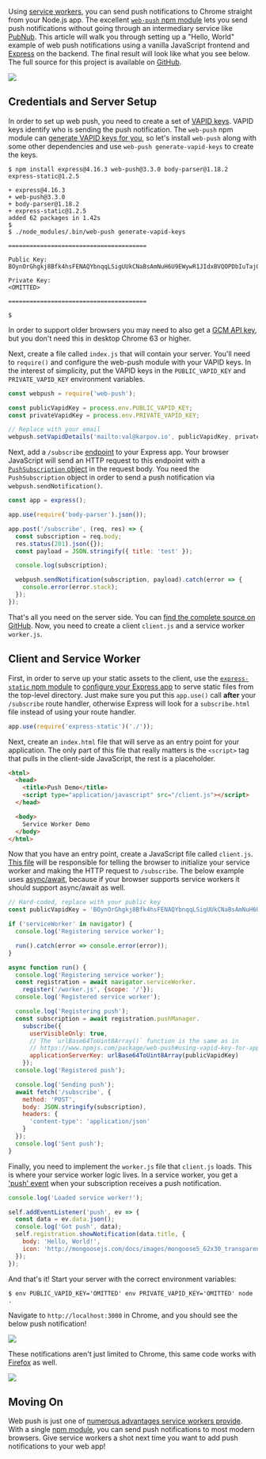 Using [service workers](https://developer.mozilla.org/en-US/docs/Web/API/Service_Worker_API), you can send push notifications to Chrome straight from your Node.js app. The excellent
[`web-push` npm module](https://www.npmjs.com/package/web-push) lets you send
push notifications without going through an intermediary service like [PubNub](https://www.pubnub.com/). This article will walk you through setting
up a "Hello, World" example of web push notifications using a vanilla JavaScript
frontend and [Express](https://www.npmjs.com/package/express) on the backend. The final result will look like what you
see below. The full source for this project is available on [GitHub](https://github.com/vkarpov15/web-push-demo).

<img src="https://i.imgur.com/bGyKuaW.png">

Credentials and Server Setup
----------------------------

In order to set up web push, you need to create a set of [VAPID keys](https://blog.mozilla.org/services/2016/04/04/using-vapid-with-webpush/). VAPID keys identify who is sending the push notification. The `web-push` npm
module can [generate VAPID keys for you](https://www.npmjs.com/package/web-push#command-line), so let's install `web-push` along with some other dependencies and use `web-push generate-vapid-keys`
to create the keys.

```
$ npm install express@4.16.3 web-push@3.3.0 body-parser@1.18.2 express-static@1.2.5

+ express@4.16.3
+ web-push@3.3.0
+ body-parser@1.18.2
+ express-static@1.2.5
added 62 packages in 1.42s
$
$ ./node_modules/.bin/web-push generate-vapid-keys

=======================================

Public Key:
BOynOrGhgkj8Bfk4hsFENAQYbnqqLSigUUkCNaBsAmNuH6U9EWywR1JIdxBVQOPDbIuTaj0tVAQbczNLkC5zftw

Private Key:
<OMITTED>

=======================================

$
```

In order to support older browsers you may need to also get a [GCM API key](https://medium.com/@jasminejacquelin/integrating-push-notifications-in-your-node-react-web-app-4e8d8190a52c#9a53), but you don't need this in desktop Chrome 63 or higher.

Next, create a file called `index.js` that will contain your server. You'll
need to `require()` and configure the web-push module with your VAPID keys.
In the interest of simplicity, put the VAPID keys in the `PUBLIC_VAPID_KEY`
and `PRIVATE_VAPID_KEY` environment variables.

```javascript
const webpush = require('web-push');

const publicVapidKey = process.env.PUBLIC_VAPID_KEY;
const privateVapidKey = process.env.PRIVATE_VAPID_KEY;

// Replace with your email
webpush.setVapidDetails('mailto:val@karpov.io', publicVapidKey, privateVapidKey);
```

Next, add a `/subscribe` [endpoint](http://expressjs.com/en/guide/routing.html) to your Express app. Your browser JavaScript will send an HTTP request to this
endpoint with a [`PushSubscription` object](https://developer.mozilla.org/en-US/docs/Web/API/PushSubscription) in the request body. You need the `PushSubscription` object in order to send a push
notification via `webpush.sendNotification()`.

```javascript
const app = express();

app.use(require('body-parser').json());

app.post('/subscribe', (req, res) => {
  const subscription = req.body;
  res.status(201).json({});
  const payload = JSON.stringify({ title: 'test' });

  console.log(subscription);

  webpush.sendNotification(subscription, payload).catch(error => {
    console.error(error.stack);
  });
});
```

That's all you need on the server side. You can [find the complete source on GitHub](https://github.com/vkarpov15/web-push-demo/blob/master/index.js). Now,
you need to create a client `client.js` and a service worker `worker.js`.

Client and Service Worker
-------------------------

First, in order to serve up your static assets to the client, use the
[`express-static` npm module](http://npmjs.com/package/express-static) to [configure your Express app](https://github.com/vkarpov15/web-push-demo/blob/b356e53c1468c5611b9c4722411af3839bafc360/index.js#L26) to serve static files from the top-level directory.
Just make sure you put this `app.use()` call **after** your `/subscribe` route
handler, otherwise Express will look for a `subscribe.html` file instead of
using your route handler.

```javascript
app.use(require('express-static')('./'));
```

Next, create an `index.html` file that will serve as an entry point for your
application. The only part of this file that really matters is the `<script>` tag
that pulls in the client-side JavaScript, the rest is a placeholder.

```html
<html>
  <head>
    <title>Push Demo</title>
    <script type="application/javascript" src="/client.js"></script>
  </head>

  <body>
    Service Worker Demo
  </body>
</html>
```

Now that you have an entry point, create a JavaScript file called `client.js`.
[This file](https://github.com/vkarpov15/web-push-demo/blob/b356e53c1468c5611b9c4722411af3839bafc360/client.js) will be responsible for telling the browser to initialize
your service worker and making the HTTP request to `/subscribe`. The below
example uses [async/await](http://thecodebarbarian.com/80-20-guide-to-async-await-in-node.js.html), because if your browser supports service workers it should support async/await as well.

```javascript
// Hard-coded, replace with your public key
const publicVapidKey = 'BOynOrGhgkj8Bfk4hsFENAQYbnqqLSigUUkCNaBsAmNuH6U9EWywR1JIdxBVQOPDbIuTaj0tVAQbczNLkC5zftw';

if ('serviceWorker' in navigator) {
  console.log('Registering service worker');

  run().catch(error => console.error(error));
}

async function run() {
  console.log('Registering service worker');
  const registration = await navigator.serviceWorker.
    register('/worker.js', {scope: '/'});
  console.log('Registered service worker');

  console.log('Registering push');
  const subscription = await registration.pushManager.
    subscribe({
      userVisibleOnly: true,
      // The `urlBase64ToUint8Array()` function is the same as in
      // https://www.npmjs.com/package/web-push#using-vapid-key-for-applicationserverkey
      applicationServerKey: urlBase64ToUint8Array(publicVapidKey)
    });
  console.log('Registered push');

  console.log('Sending push');
  await fetch('/subscribe', {
    method: 'POST',
    body: JSON.stringify(subscription),
    headers: {
      'content-type': 'application/json'
    }
  });
  console.log('Sent push');
}
```

Finally, you need to implement the `worker.js` file that `client.js` loads.
This is where your service worker logic lives. In a service worker, you get
a ['push' event](https://developers.google.com/web/ilt/pwa/introduction-to-push-notifications#handling_the_push_event_in_the_service_worker) when your subscription receives
a push notification.

```javascript
console.log('Loaded service worker!');

self.addEventListener('push', ev => {
  const data = ev.data.json();
  console.log('Got push', data);
  self.registration.showNotification(data.title, {
    body: 'Hello, World!',
    icon: 'http://mongoosejs.com/docs/images/mongoose5_62x30_transparent.png'
  });
});
```

And that's it! Start your server with the correct environment variables:

```
$ env PUBLIC_VAPID_KEY='OMITTED' env PRIVATE_VAPID_KEY='OMITTED' node .
```

Navigate to `http://localhost:3000` in Chrome, and you should see the below
push notification!

<img src="https://i.imgur.com/bGyKuaW.png">

These notifications aren't just limited to Chrome, this same code works with
[Firefox](https://support.mozilla.org/en-US/kb/push-notifications-firefox) as well.

<img src="https://i.imgur.com/uufjZPH.png">

Moving On
---------

Web push is just one of [numerous advantages service workers provide](https://developer.mozilla.org/en-US/docs/Web/API/Service_Worker_API).
With a single [npm module](https://www.npmjs.com/package/web-push), you can
send push notifications to most modern browsers. Give service workers a shot
next time you want to add push notifications to your web app!
